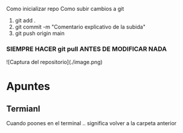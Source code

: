 Como inicializar repo 
Como subir cambios a git 
1. git add .
2. git commit -m "Comentario explicativo de la subida"
3. git push origin main 

<h3>SIEMPRE HACER git pull ANTES DE MODIFICAR NADA </h3>
![Captura del repositorio](./image.png)

<h1>Apuntes</h1>
<h2>Termianl</h2>
Cuando poones en el terminal .. significa volver a la carpeta anterior 